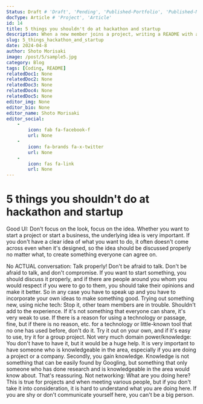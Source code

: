 ```yaml
---
Status: Draft # 'Draft', 'Pending', 'Published-Portfolio', 'Published-Medium', 'Rewriting'
docType: Article # 'Project', 'Article'
id: 14
title: 5 things you shouldn't do at hackathon and startup
description: When a new member joins a project, writing a README with an overview of the project and links to necessary documents will make it easier to understand the project and reduce unnecessary communication costs.
slug: 5_things_hackathon_and_startup
date: 2024-04-8
author: Shoto Morisaki
image: /post/5/sample5.jpg
category: Blog
tags: [Coding, README]
relatedDoc1: None
relatedDoc2: None
relatedDoc3: None
relatedDoc4: None
relatedDoc5: None
editor_img: None
editor_bio: None
editor_name: Shoto Morisaki
editor_social:
    -
        icon: fab fa-facebook-f
        url: None
    -
        icon: fa-brands fa-x-twitter
        url: None
    -
        icon: fas fa-link
        url: None
---
```






# 5 things you shouldn't do at hackathon and startup

Good UI: Don't focus on the look, focus on the idea.
Whether you want to start a project or start a business, the underlying idea is very important. If you don't have a clear idea of what you want to do, it often doesn't come across even when it's designed, so the idea should be discussed properly no matter what, to create something everyone can agree on.

No ACTUAL conversation: Talk properly!
Don't be afraid to talk. Don't be afraid to talk, and don't compromise. If you want to start something, you should discuss it properly, and if there are people around you whom you would respect if you were to go to them, you should take their opinions and make it better. So in any case you have to speak up and you have to incorporate your own ideas to make something good.
Trying out something new, using niche tech: Stop it, other team members are in trouble. Shouldn't add to the experience.
If it's not something that everyone can share, it's very weak to use. If there is a reason for using a technology or passage, fine, but if there is no reason, etc. for a technology or little-known tool that no one has used before, don't do it. Try it out on your own, and if it's easy to use, try it for a group project.
Not very much domain power/knowledge: You don't have to have it, but it would be a huge help.
It is very important to have someone who is knowledgeable in the area, especially if you are doing a project or a company. Secondly, you gain knowledge. Knowledge is not something that can be easily found by Googling, but something that only someone who has done research and is knowledgeable in the area would know about. That's reassuring.
Not networking: What are you doing here?
This is true for projects and when meeting various people, but if you don't take it into consideration, it is hard to understand what you are doing here. If you are shy or don't communicate yourself here, you can't be a big person.


